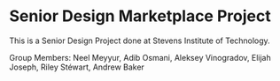 # Senior Design Marketplace Project
This is a Senior Design Project done at Stevens Institute of Technology.

Group Members: Neel Meyyur, Adib Osmani, Aleksey Vinogradov, Elijah Joseph, Riley Stéwart, Andrew Baker
